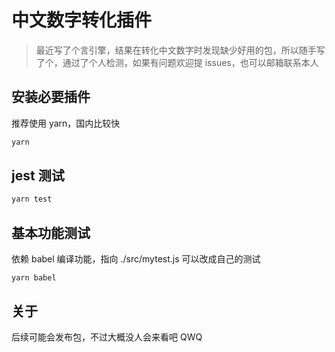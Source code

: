 <!--
 * @abstract:
 * @version: 请写项目版本
 * @author: @Haxif
 * @Date: 2021-11-27 00:37:01
 * @LastEditors: @Haxif
 * @LastEditTime: 2021-11-27 00:42:17
-->

# 中文数字转化插件

> 最近写了个言引擎，结果在转化中文数字时发现缺少好用的包，所以随手写了个，通过了个人检测，如果有问题欢迎提 issues，也可以邮箱联系本人

## 安装必要插件

推荐使用 yarn，国内比较快

```bash
yarn
```

## jest 测试

```bash
yarn test
```

## 基本功能测试

依赖 babel 编译功能，指向 ./src/mytest.js 可以改成自己的测试

```
yarn babel
```

## 关于
后续可能会发布包，不过大概没人会来看吧 QWQ